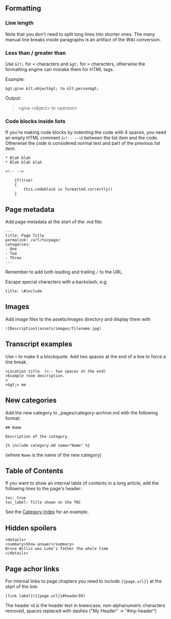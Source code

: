 ## Formatting

### Line length

Note that you don't need to split long lines into shorter ones. The many manual line breaks inside paragraphs is an artifact of the Wiki conversion.

### Less than / greater than

Use `&lt;` for &lt; characters and `&gt;` for &gt; characters, otherwise the formatting engine can mistake them for HTML tags.

Example:

    &gt;give &lt;object&gt; to &lt;person&gt;

Output:

>&gt;give &lt;object&gt; to &lt;person&gt;

<!-- the above only makes sense when viewed as rendered Markdown -->

### Code blocks inside lists

If you're making code blocks by indenting the code with 4 spaces, you need an empty HTML comment (`<!-- -->`) between the list item and the code. Otherwise the code is considered normal text and part of the previous list item.

    * Blah blah
    * Blah blah blah

    <!-- -->

        if(true)
        {
            this.codeblock is formatted.correctly()
        }


## Page metadata

Add page metadata at the start of the .md file:

    ---
    title: Page Title
    permalink: /url/to/page/
    categories: 
    - One
    - Two
    - Three
    ---

Remember to add both leading and trailing `/` to the URL.

Escape special characters with a backslash, e.g.

    title: \#include


## Images

Add image files to the assets/images directory and display them with

`![Description](assets/images/filename.jpg)`


## Transcript examples

Use `>` to make it a blockquote. Add two spaces at the end of a line to force a line break.

    >Location title  (<-- two spaces at the end)
    >Example room description.
    >
    >&gt;x me


## New categories

Add the new category to _pages/category-archive.md with the following format:

    ## Name

    Description of the category.

    {% include category.md name="Name" %}

(where `Name` is the name of the new category)


## Table of Contents

If you want to show an internal table of contents in a long article, add the following lines to the page's header:

    toc: true
    toc_label: Title shown on the TOC

See the [Category Index](_pages/category-archive.md) for an example.


## Hidden spoilers

    <details>
    <summary>Show answer</summary>
    Bruce Willis was Luke's father the whole time
    </details>


## Page achor links

For internal links to page chapters you need to include `{{page.url}}` at the start of the link:

    [link label]({{page.url}}#headerID)

The header id is the header text in lowercase, non-alphanumeric characters removed, spaces replaced with dashes ("My Header" -> "#my-header")

